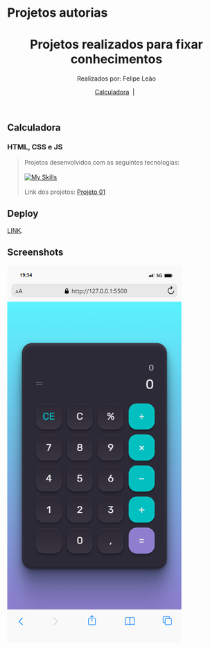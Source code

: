   # Projetos autorias

  <h1 align="center"> Projetos realizados para fixar conhecimentos </h1>
  <p align="center">
  Realizados por: Felipe Leão
  </p>

  <p align="center">
    <a href="#-Calculadora">Calculadora</a>&nbsp;&nbsp;|&nbsp;&nbsp;
    
  </p>

 
  <br>
   


  ## Calculadora  
  ### HTML, CSS e JS

  > Projetos desenvolvidos com as seguintes tecnologias:
  <br><br>[![My Skills](https://skillicons.dev/icons?i=js,html,css)](https://skillicons.dev)<br><br>
  > Link dos projetos:
  > [Projeto 01](https://github.com/felipepleao/practical-PersonalProjects/tree/main/01-calculadora)

  ## Deploy

  [LINK](https://felipepleao.github.io/practical-PersonalProjects/01-calculadora/).

  ## Screenshots

  ![App Screenshot](assets/calculadora.png)
  
  <br>

